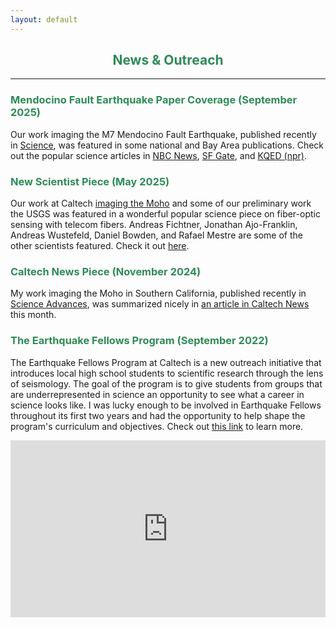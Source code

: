 ```yaml
---
layout: default
---
```


<h2 align="center" style="color:SeaGreen">
  News & Outreach
</h2>

* * *
<h3 style="color:SeaGreen">
  Mendocino Fault Earthquake Paper Coverage (September 2025)
</h3>

Our work imaging the M7 Mendocino Fault Earthquake, published recently in [Science](https://www.science.org/stoken/author-tokens/ST-2925/full), was featured in some national and Bay Area publications. Check out the popular science articles in [NBC News](https://www.nbcnews.com/science/earthquakes/lasers-fiber-optics-tiny-vibrations-tease-way-warn-earthquakes-rcna233568), [SF Gate](https://www.sfgate.com/bayarea/article/usgs-study-21067213.php), and [KQED (npr)](https://www.kqed.org/science/1998623/fiber-optic-cables-could-revolutionize-earthquake-detection-and-monitoring).

<h3 style="color:SeaGreen">
  New Scientist Piece (May 2025)
</h3>

Our work at Caltech [imaging the Moho](https://www.science.org/doi/full/10.1126/sciadv.adr3327) and some of our preliminary work the USGS was featured in a wonderful popular science piece on fiber-optic sensing with telecom fibers. Andreas Fichtner, Jonathan Ajo-Franklin, Andreas Wustefeld, Daniel Bowden, and Rafael Mestre are some of the other scientists featured. Check it out [here](https://www.newscientist.com/article/2478861-how-buried-cables-are-revealing-earths-interior-in-incredible-detail/).

<h3 style="color:SeaGreen">
  Caltech News Piece (November 2024)
</h3>

My work imaging the Moho in Southern California, published recently in [Science Advances](https://www.science.org/doi/full/10.1126/sciadv.adr3327), was summarized nicely in [an article in Caltech News](https://www.caltech.edu/about/news/new-technique-to-look-deep-within-tectonic-plates) this month.

<h3 style="color:SeaGreen">
  The Earthquake Fellows Program (September 2022)
</h3>

The Earthquake Fellows Program at Caltech is a new outreach initiative that introduces local high school students to scientific research through the lens of seismology. The goal of the program is to give students from groups that are underrepresented in science an opportunity to see what a career in science looks like. I was lucky enough to be involved in Earthquake Fellows throughout its first two years and had the opportunity to help shape the program's curriculum and objectives. Check out [this link](https://www.caltech.edu/about/news/caltech-earthquake-fellows) to learn more.

<div style="position: relative; padding-bottom: 56.25%; height: 0; overflow: hidden; max-width: 100%; height: auto;">
    <iframe style="position: absolute; top: 0; left: 0; width: 100%; height: 100%;" 
    src="https://www.youtube.com/embed/yyukfXZEOFI" frameborder="0" allowfullscreen></iframe>
</div>
